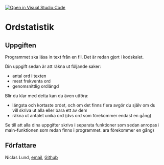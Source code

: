 [![Open in Visual Studio Code](https://classroom.github.com/assets/open-in-vscode-2e0aaae1b6195c2367325f4f02e2d04e9abb55f0b24a779b69b11b9e10269abc.svg)](https://classroom.github.com/online_ide?assignment_repo_id=15768499&assignment_repo_type=AssignmentRepo)
# Ordstatistik

## Uppgiften

Programmet ska läsa in text från en fil. Det är redan gjort i kodskalet.

Din uppgift sedan är att räkna ut följande saker:

- antal ord i texten
- mest frekventa ord
- genomsnittlig ordlängd

Blir du klar med detta kan du även utföra:

- längsta och kortaste ordet, och om det finns flera avgör du själv om du vill skriva ut alla eller bara ett av dem
- räkna ut antalet unika ord (dvs ord som förekommer endast en gång)

Se till att alla dina uppgifter skrivs i separata funktioner som sedan anropas i main-funktionen som redan finns i programmet.
ara förekommer en gång)

## Författare

Niclas Lund, [email](niclas.lund@ntig.se), [Github](https://github.com/ntinacklund)
